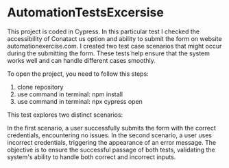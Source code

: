 # AutomationTestsExcersise
This project is coded in Cypress. In this particular test I checked the accessibility of Conatact us option and ability to submit the form on website automationexercise.com. I created two test case scenarios that might occur during the submitting the form. These tests help ensure that the system works well and can handle different cases smoothly.

To open the project, you need to follow this steps:

1. clone repository
2. use command in terminal: npm install
3. use command in terminal: npx cypress open
   
This test explores two distinct scenarios:

In the first scenario, a user successfully submits the form with the correct credentials, encountering no issues.
In the second scenario, a user uses incorrect credentials, triggering the appearance of an error message.
The objective is to ensure the successful passage of both tests, validating the system's ability to handle both correct and incorrect inputs.

